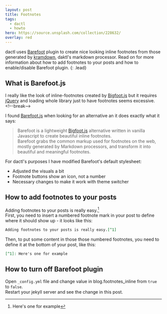 ```yaml
---
layout: post
title: Footnotes
tags:
  - dactl
  - howto
hero: https://source.unsplash.com/collection/228632/
overlay: red
---
```


dactl uses [Barefoot](https://github.com/philgruneich/barefoot) plugin to create nice looking inline footnotes from those generated by [kramdown](https://kramdown.gettalong.org/), daktl's markdown processor.
Read on for more information about how to add footnotes to your posts and how to enable/disable Barefoot plugin.
{: .lead}

## What is Barefoot.js
I really like the look of inline-footnotes created by [Bigfoot.js](https://github.com/lemonmade/bigfoot) but it requires [jQuery](http://jquery.com/) and loading whole library just to have footnotes seems excessive.
<!–-break-–>

I found [Barefoot.js](https://github.com/philgruneich/barefoot) when looking for an alternative an it does exactly what it says:

>Barefoot is a lightweight [Bigfoot.js](https://github.com/lemonmade/bigfoot) alternative written in vanilla Javascript to create beautiful inline footnotes.  
Barefoot grabs the common markup used for footnotes on the web, mostly generated by Markdown processors, and transform it into beautiful and meaningful footnotes.

For dactl's purposes I have modified Barefoot's default stylesheet:
* Adjusted the visuals a bit
* Footnote buttons show an icon, not a number
* Necessary changes to make it work with theme switcher

## How to add footnotes to your posts
Adding footnotes to your posts is really easy.[^1]  
First, you need to insert a numbered footnote mark in your post to define where it should show up - it looks like this: 
```markdown
Adding footnotes to your posts is really easy.[^1]
```

Then, to put some content in those those numbered footnotes, you need to define it at the bottom of your post, like this:
```markdown
[^1]: Here's one for example
```

## How to turn off Barefoot plugin
Open `_config.yml` file and change value in blog.footnotes_inline from `true` to `false`.  
Restart your jekyll server and see the change in this post.

[^1]: Here's one for example
